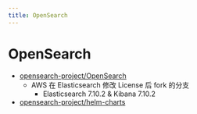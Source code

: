 ```yaml
---
title: OpenSearch
---
```


# OpenSearch

- [opensearch-project/OpenSearch](https://github.com/opensearch-project/OpenSearch)
  - AWS 在 Elasticsearch 修改 License 后 fork 的分支
    - Elasticsearch 7.10.2 & Kibana 7.10.2
- [opensearch-project/helm-charts](https://github.com/opensearch-project/helm-charts)
